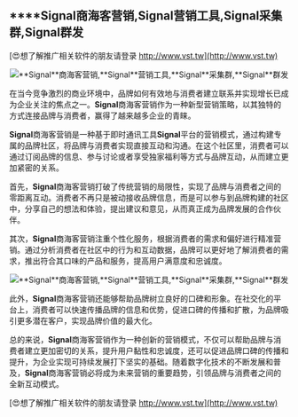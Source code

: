 ## ****Signal**商海客营销,**Signal**营销工具,**Signal**采集群,**Signal**群发**

[😍想了解推广相关软件的朋友请登录 http://www.vst.tw](http://www.vst.tw)

 <center><img src="https://vst.tw/MP4/tuiguang/png/6.png" alt="**Signal**商海客营销,**Signal**营销工具,**Signal**采集群,**Signal**群发"></center>

在当今竞争激烈的商业环境中，品牌如何有效地与消费者建立联系并实现增长已成为企业关注的焦点之一。**Signal**商海客营销作为一种新型营销策略，以其独特的方式连接品牌与消费者，赢得了越来越多企业的青睐。

**Signal**商海客营销是一种基于即时通讯工具**Signal**平台的营销模式，通过构建专属的品牌社区，将品牌与消费者实现直接互动和沟通。在这个社区里，消费者可以通过订阅品牌的信息、参与讨论或者享受独家福利等方式与品牌互动，从而建立更加紧密的关系。

首先，**Signal**商海客营销打破了传统营销的局限性，实现了品牌与消费者之间的零距离互动。消费者不再只是被动接收品牌信息，而是可以参与到品牌构建的社区中，分享自己的想法和体验，提出建议和意见，从而真正成为品牌发展的合作伙伴。

其次，**Signal**商海客营销注重个性化服务，根据消费者的需求和偏好进行精准营销。通过分析消费者在社区中的行为和互动数据，品牌可以更好地了解消费者的需求，推出符合其口味的产品和服务，提高用户满意度和忠诚度。

 <center><img src="https://vst.tw/MP4/tuiguang/png/8.png" alt="**Signal**商海客营销,**Signal**营销工具,**Signal**采集群,**Signal**群发"></center>

此外，**Signal**商海客营销还能够帮助品牌树立良好的口碑和形象。在社交化的平台上，消费者可以快速传播品牌的信息和优势，促进口碑的传播和扩散，为品牌吸引更多潜在客户，实现品牌价值的最大化。

总的来说，**Signal**商海客营销作为一种创新的营销模式，不仅可以帮助品牌与消费者建立更加密切的关系，提升用户黏性和忠诚度，还可以促进品牌口碑的传播和提升，为企业实现可持续发展打下坚实的基础。随着数字化技术的不断发展和普及，**Signal**商海客营销必将成为未来营销的重要趋势，引领品牌与消费者之间的全新互动模式。

[😍想了解推广相关软件的朋友请登录 http://www.vst.tw](http://www.vst.tw)



